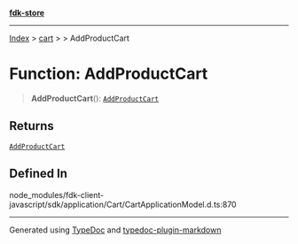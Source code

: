 [**fdk-store**](../../../README.md)
***

[Index](../../../API.md) > [cart](../../README.md) > [<internal>](../README.md) > AddProductCart

# Function: AddProductCart

> **AddProductCart**(): [`AddProductCart`](../type-aliases/type-alias.AddProductCart.md)

## Returns

[`AddProductCart`](../type-aliases/type-alias.AddProductCart.md)

## Defined In

node\_modules/fdk-client-javascript/sdk/application/Cart/CartApplicationModel.d.ts:870

***
Generated using [TypeDoc](https://typedoc.org/) and [typedoc-plugin-markdown](https://www.npmjs.com/package/typedoc-plugin-markdown)
